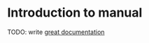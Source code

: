 # Introduction to manual

TODO: write [great documentation](http://jacobian.org/writing/great-documentation/what-to-write/)
